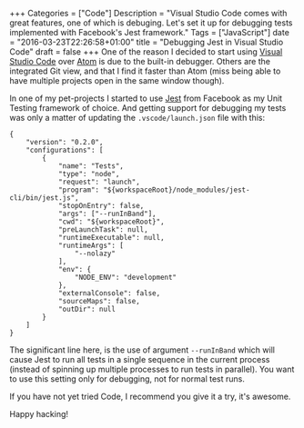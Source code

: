 +++
Categories = ["Code"]
Description = "Visual Studio Code comes with great features, one of which is debuging. Let's set it up for debugging tests implemented with Facebook's Jest framework."
Tags = ["JavaScript"]
date = "2016-03-23T22:26:58+01:00"
title = "Debugging Jest in Visual Studio Code"
draft = false
+++
One of the reason I decided to start using
[Visual Studio Code](https://code.visualstudio.com) over [Atom](https://atom.io)
is due to the built-in debugger. Others are the integrated Git view, and that I
find it faster than Atom (miss being able to have multiple projects open in the
same window though).

In one of my pet-projects I started to use [Jest](https://github.com/facebook/jest)
from Facebook as my Unit Testing framework of choice. And getting support for
debugging my tests was only a matter of updating the `.vscode/launch.json` file
with this:

    {
        "version": "0.2.0",
        "configurations": [
            {
                "name": "Tests",
                "type": "node",
                "request": "launch",
                "program": "${workspaceRoot}/node_modules/jest-cli/bin/jest.js",
                "stopOnEntry": false,
                "args": ["--runInBand"],
                "cwd": "${workspaceRoot}",
                "preLaunchTask": null,
                "runtimeExecutable": null,
                "runtimeArgs": [
                    "--nolazy"
                ],
                "env": {
                    "NODE_ENV": "development"
                },
                "externalConsole": false,
                "sourceMaps": false,
                "outDir": null
            }
        ]
    }

The significant line here, is the use of argument `--runInBand` which will
cause Jest to run all tests in a single sequence in the current process
(instead of spinning up multiple processes to run tests in parallel). You want
to use this setting only for debugging, not for normal test runs.

If you have not yet tried Code, I recommend you give it a try, it's awesome.

Happy hacking!
